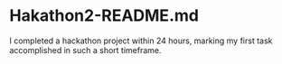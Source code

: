 # Hakathon2-README.md
I completed a hackathon project within 24 hours, marking my first task accomplished in such a short timeframe.
